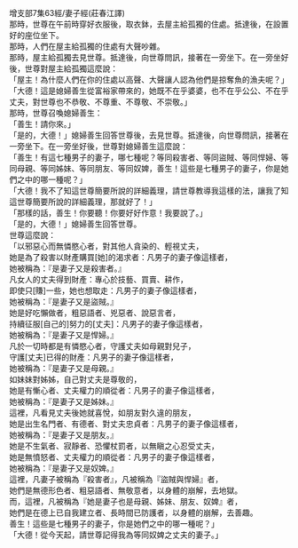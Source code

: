 增支部7集63經/妻子經(莊春江譯)  
那時，世尊在午前時穿好衣服後，取衣鉢，去屋主給孤獨的住處。抵達後，在設置好的座位坐下。  
那時，人們在屋主給孤獨的住處有大聲吵雜。  
那時，屋主給孤獨去見世尊。抵達後，向世尊問訊，接著在一旁坐下。在一旁坐好後，世尊對屋主給孤獨這麼說：  
「屋主！為什麼人們在你的住處以高聲、大聲讓人認為他們是掠奪魚的漁夫呢？」  
「大德！這是媳婦善生從富裕家帶來的，她既不在乎婆婆，也不在乎公公、不在乎丈夫，對世尊也不恭敬、不尊重、不尊敬、不崇敬。」  
那時，世尊召喚媳婦善生：  
「善生！請你來。」  
「是的，大德！」媳婦善生回答世尊後，去見世尊。抵達後，向世尊問訊，接著在一旁坐下。在一旁坐好後，世尊對媳婦善生這麼說：  
「善生！有這七種男子的妻子，哪七種呢？等同殺害者、等同盜賊、等同悍婦、等同母親、等同姊妹、等同朋友、等同奴婢，善生！這些是七種男子的妻子，你是她們之中的哪一種呢？」  
「大德！我不了知這世尊簡要所說的詳細義理，請世尊教導我這樣的法，讓我了知這世尊簡要所說的詳細義理，那就好了！」  
「那樣的話，善生！你要聽！你要好好作意！我要說了。」  
「是的，大德！」媳婦善生回答世尊。  
世尊這麼說：  
「以邪惡心而無憐愍心者，對其他人貪染的、輕視丈夫，  
她是為了殺害以財產購買[她]的渴求者：凡男子的妻子像這樣者，  
她被稱為：『是妻子又是殺害者。』  
凡女人的丈夫得到財產：專心於技藝、買賣、耕作，  
即使只[賺]一些，她也想取走：凡男子的妻子像這樣者，  
她被稱為：『是妻子又是盜賊。』  
她是好吃懶做者，粗惡語者、兇惡者、說惡言者，  
持續征服[自己的]努力的[丈夫]：凡男子的妻子像這樣者，  
她被稱為：『是妻子又是悍婦。』  
凡於一切時都是有憐愍心者，守護丈夫如母親對兒子，  
守護[丈夫]已得的財產：凡男子的妻子像這樣者，  
她被稱為：『是妻子又是母親。』  
如妹妹對姊姊，自己對丈夫是尊敬的，  
她是有慚心者、丈夫權力的順從者：凡男子的妻子像這樣者，  
她被稱為：『是妻子又是姊妹。』  
這裡，凡看見丈夫後她就喜悅，如朋友對久違的朋友，  
她是出生名門者、有德者、對丈夫忠貞者：凡男子的妻子像這樣者，  
她被稱為：『是妻子又是朋友。』  
她是不生氣者、寂靜者、恐懼杖罰者，以無瞋之心忍受丈夫，  
她是無憤怒者、丈夫權力的順從者：凡男子的妻子像這樣者，  
她被稱為：『是妻子又是奴婢。』  
這裡，凡妻子被稱為『殺害者』，凡被稱為『盜賊與悍婦』者，  
她們是無德形色者、粗惡語者、無敬意者，以身體的崩解，去地獄。  
而，這裡，凡被稱為『她是妻子也是母親、姊妹、朋友、奴婢』者，  
她們是在德上已自我建立者、長時間已防護者，以身體的崩解，去善趣。  
善生！這些是七種男子的妻子，你是她們之中的哪一種呢？」  
「大德！從今天起，請世尊記得我為等同奴婢之丈夫的妻子。」  
  
  
